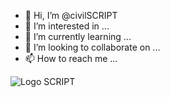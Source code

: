 - 👋 Hi, I’m @civilSCRIPT
- 👀 I’m interested in ...
- 🌱 I’m currently learning ...
- 💞️ I’m looking to collaborate on ...
- 📫 How to reach me ...

<!---
civilSCRIPT/civilSCRIPT is a ✨ special ✨ repository because its `README.md` (this file) appears on your GitHub profile.
You can click the Preview link to take a look at your changes.
--->
![Logo SCRIPT](https://github.com/civilSCRIPT/civilSCRIPT/assets/153018585/83d1362b-bcf6-47de-9df2-23fab20aea99)


